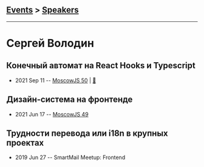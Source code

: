 ## [Events](../README.md) > [Speakers](../speakers.md)
---

# Сергей Володин

## Конечный автомат на React Hooks и Typescript
- 2021 Sep 11 -- [MoscowJS 50](https://www.youtube.com/watch?v=oyyEJ1w0JaQ)  | [:notebook:](https://docs.google.com/presentation/d/1WmsX0EbaZ2uTjWDkqh5QcdwT3tB4EltpuX7Uhg0DwQQ/preview)  
## Дизайн-система на фронтенде
- 2021 Jun 17 -- [MoscowJS 49](https://www.youtube.com/watch?v=Jn2IgLUIx3Y)    
## Трудности перевода или i18n в крупных проектах
- 2019 Jun 27 -- SmartMail Meetup: Frontend    
